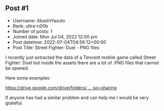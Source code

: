 ## Post #1
- Username: AkashiYasuto
- Rank: ultra-n00b
- Number of posts: 1
- Joined date: Mon Jul 04, 2022 12:00 pm
- Post datetime: 2022-07-04T04:56:12+00:00
- Post Title: Street Fighter: Duel - PNG files

I recently just extracted the data of a Tencent mobile game called Street Fighter: Duel but inside the assets there are a lot of .PNG files that cannot be opened. 



Here some examples:

[https://drive.google.com/drive/folders/ ... sp=sharing](https://drive.google.com/drive/folders/1DauLNGc2plpCHMO29XfdzUFTnKTPKmmz?usp=sharing)

If anyone has had a similar problem and can help me I would be very grateful.
